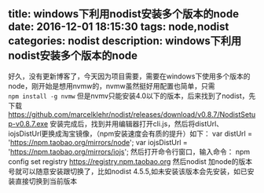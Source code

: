 title: windows下利用nodist安装多个版本的node
date: 2016-12-01 18:15:30
tags: node,nodist
categories: nodist
description: windows下利用nodist安装多个版本的node
---
好久，没有更新博客了，今天因为项目需要，需要在windows下使用多个版本的node，刚开始是想用nvmw的，nvmw虽然挺好用配置也简单，只需  <code>npm install -g nvmw</code> 
但是nvmv只能安装4.0以下的版本，后来找到了nodist，先下载 https://github.com/marcelklehr/nodist/releases/download/v0.8.7/NodistSetup-v0.8.7.exe
安装完成后，找到并用编辑器打开cli.js，然后将distUrl、iojsDistUrl更换成淘宝镜像，（npm安装速度会有质的提升）如下： 
var distUrl = 'https://npm.taobao.org/mirrors/node';
var iojsDistUrl = 'https://npm.taobao.org/mirrors/iojs'; 
然后打开命令行窗口，输入命令： npm config set registry https://registry.npm.taobao.org 
然后nodist 加node的版本号就可以随意安装跟切换了，比如nodist 4.5.5,如未安装该版本会先安装，如已安装直接切换到当前版本

	